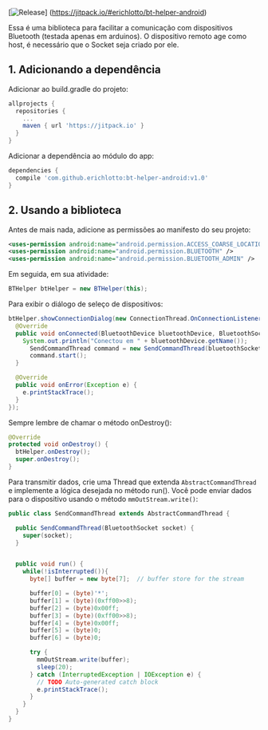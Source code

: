 [![Release](https://jitpack.io/v/erichlotto/bt-helper-android.svg)]
(https://jitpack.io/#erichlotto/bt-helper-android)

Essa é uma biblioteca para facilitar a comunicação com dispositivos Bluetooth (testada apenas em arduinos).
O dispositivo remoto age como host, é necessário que o Socket seja criado por ele.

## 1. Adicionando a dependência

Adicionar ao build.gradle do projeto:
```gradle
allprojects {
  repositories {
    ...
    maven { url 'https://jitpack.io' }
  }
}
```
Adicionar a dependência ao módulo do app:
```gradle
dependencies {
  compile 'com.github.erichlotto:bt-helper-android:v1.0'
}
```

## 2. Usando a biblioteca
Antes de mais nada, adicione as permissões ao manifesto do seu projeto:
```xml
<uses-permission android:name="android.permission.ACCESS_COARSE_LOCATION" />
<uses-permission android:name="android.permission.BLUETOOTH" />
<uses-permission android:name="android.permission.BLUETOOTH_ADMIN" />
```

Em seguida, em sua atividade:
```java
BTHelper btHelper = new BTHelper(this);
```
Para exibir o diálogo de seleço de dispositivos:
```java
btHelper.showConnectionDialog(new ConnectionThread.OnConnectionListener() {
  @Override
  public void onConnected(BluetoothDevice bluetoothDevice, BluetoothSocket bluetoothSocket) {
    System.out.println("Conectou em " + bluetoothDevice.getName());
      SendCommandThread command = new SendCommandThread(bluetoothSocket);
      command.start();
  }

  @Override
  public void onError(Exception e) {
    e.printStackTrace();
  }
});
```

Sempre lembre de chamar o método onDestroy():
```java
@Override
protected void onDestroy() {
  btHelper.onDestroy();
  super.onDestroy();
}
```

Para transmitir dados, crie uma Thread que extenda `AbstractCommandThread` e implemente a lógica desejada no método run(). Você pode enviar dados para o dispositivo usando o método `mmOutStream.write()`:
```java
public class SendCommandThread extends AbstractCommandThread {

  public SendCommandThread(BluetoothSocket socket) {
    super(socket);
  }


  public void run() {
    while(!isInterrupted()){
      byte[] buffer = new byte[7];  // buffer store for the stream

      buffer[0] = (byte)'*';
      buffer[1] = (byte)(0xff00>>8);
      buffer[2] = (byte)0x00ff;
      buffer[3] = (byte)(0xff00>>8);
      buffer[4] = (byte)0x00ff;
      buffer[5] = (byte)0;
      buffer[6] = (byte)0;

      try {
        mmOutStream.write(buffer);
        sleep(20);
      } catch (InterruptedException | IOException e) {
        // TODO Auto-generated catch block
        e.printStackTrace();
      }
    }
  }
}
```
